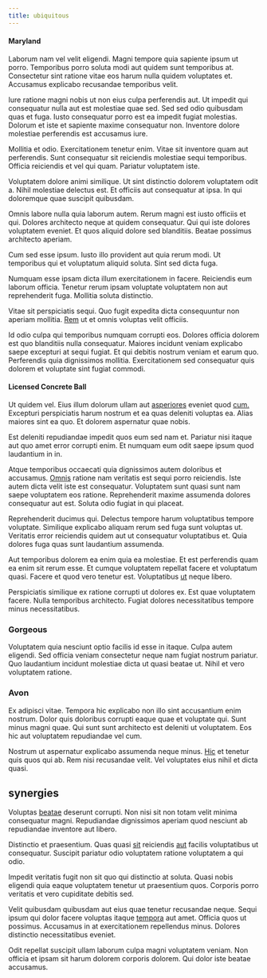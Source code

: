 ```yaml
---
title: ubiquitous
---
```


#### Maryland

Laborum nam vel velit eligendi. Magni tempore quia sapiente ipsum ut porro. Temporibus porro soluta modi aut quidem sunt temporibus at. Consectetur sint ratione vitae eos harum nulla quidem voluptates et. Accusamus explicabo recusandae temporibus velit.

Iure ratione magni nobis ut non eius culpa perferendis aut. Ut impedit qui consequatur nulla aut est molestiae quae sed. Sed sed odio quibusdam quas et fuga. Iusto consequatur porro est ea impedit fugiat molestias. Dolorum et iste et sapiente maxime consequatur non. Inventore dolore molestiae perferendis est accusamus iure.

Mollitia et odio. Exercitationem tenetur enim. Vitae sit inventore quam aut perferendis. Sunt consequatur sit reiciendis molestiae sequi temporibus. Officia reiciendis et vel qui quam. Pariatur voluptatem iste.

Voluptatem dolore animi similique. Ut sint distinctio dolorem voluptatem odit a. Nihil molestiae delectus est. Et officiis aut consequatur at ipsa. In qui doloremque quae suscipit quibusdam.

Omnis labore nulla quia laborum autem. Rerum magni est iusto officiis et qui. Dolores architecto neque at quidem consequatur. Qui qui iste dolores voluptatem eveniet. Et quos aliquid dolore sed blanditiis. Beatae possimus architecto aperiam.

Cum sed esse ipsum. Iusto illo provident aut quia rerum modi. Ut temporibus qui et voluptatum aliquid soluta. Sint sed dicta fuga.

Numquam esse ipsam dicta illum exercitationem in facere. Reiciendis eum laborum officia. Tenetur rerum ipsam voluptate voluptatem non aut reprehenderit fuga. Mollitia soluta distinctio.

Vitae sit perspiciatis sequi. Quo fugit expedita dicta consequuntur non aperiam mollitia. [Rem](/dolor/solid_state_liaison_lead.md) ut et omnis voluptas velit officiis.

Id odio culpa qui temporibus numquam corrupti eos. Dolores officia dolorem est quo blanditiis nulla consequatur. Maiores incidunt veniam explicabo saepe excepturi at sequi fugiat. Et qui debitis nostrum veniam et earum quo. Perferendis quia dignissimos mollitia. Exercitationem sed consequatur quis dolorem et voluptate sint fugiat commodi.

#### Licensed Concrete Ball

Ut quidem vel. Eius illum dolorum ullam aut [asperiores](/dolore/odio/dignissimos/odio/quantify_rustic_deposit.md) eveniet quod [cum.](/eos/libero/new_jersey_utilize.md) Excepturi perspiciatis harum nostrum et ea quas deleniti voluptas ea. Alias maiores sint ea quo. Et dolorem aspernatur quae nobis.

Est deleniti repudiandae impedit quos eum sed nam et. Pariatur nisi itaque aut quo amet error corrupti enim. Et numquam eum odit saepe ipsum quod laudantium in in.

Atque temporibus occaecati quia dignissimos autem doloribus et accusamus. [Omnis](/facere/eaque/metal_azure.md) ratione nam veritatis est sequi porro reiciendis. Iste autem dicta velit iste est consequatur. Voluptatem sunt quasi sunt nam saepe voluptatem eos ratione. Reprehenderit maxime assumenda dolores consequatur aut est. Soluta odio fugiat in qui placeat.

Reprehenderit ducimus qui. Delectus tempore harum voluptatibus tempore voluptate. Similique explicabo aliquam rerum sed fuga sunt voluptas ut. Veritatis error reiciendis quidem aut ut consequatur voluptatibus et. Quia dolores fuga quas sunt laudantium assumenda.

Aut temporibus dolorem ea enim quia ea molestiae. Et est perferendis quam ea enim sit rerum esse. Et cumque voluptatem repellat facere et voluptatum quasi. Facere et quod vero tenetur est. Voluptatibus [ut](/alias/executive_sms.md) neque libero.

Perspiciatis similique ex ratione corrupti ut dolores ex. Est quae voluptatem facere. Nulla temporibus architecto. Fugiat dolores necessitatibus tempore minus necessitatibus.

### Gorgeous

Voluptatem quia nesciunt optio facilis id esse in itaque. Culpa autem eligendi. Sed officia veniam consectetur neque nam fugiat nostrum pariatur. Quo laudantium incidunt molestiae dicta ut quasi beatae ut. Nihil et vero voluptatem ratione.

### Avon

Ex adipisci vitae. Tempora hic explicabo non illo sint accusantium enim nostrum. Dolor quis doloribus corrupti eaque quae et voluptate qui. Sunt minus magni quae. Qui sunt sunt architecto est deleniti ut voluptatem. Eos hic aut voluptatem repudiandae vel cum.

Nostrum ut aspernatur explicabo assumenda neque minus. [Hic](/dolore/nemo/home_loan_account_generic_metal_ball.md) et tenetur quis quos qui ab. Rem nisi recusandae velit. Vel voluptates eius nihil et dicta quasi.

## synergies

Voluptas [beatae](/facere/temporibus/possimus/mint_green.md) deserunt corrupti. Non nisi sit non totam velit minima consequatur magni. Repudiandae dignissimos aperiam quod nesciunt ab repudiandae inventore aut libero.

Distinctio et praesentium. Quas quasi [sit](/facere/adipisci/dynamic.md) reiciendis [aut](/facere/adipisci/molestiae/ut/bypass_synthesize.md) facilis voluptatibus ut consequatur. Suscipit pariatur odio voluptatem ratione voluptatem a qui odio.

Impedit veritatis fugit non sit quo qui distinctio at soluta. Quasi nobis eligendi quia eaque voluptatem tenetur ut praesentium quos. Corporis porro veritatis et vero cupiditate debitis sed.

Velit quibusdam quibusdam aut eius quae tenetur recusandae neque. Sequi ipsum qui dolor facere voluptas itaque [tempora](/facere/temporibus/consequatur/qui/multi_byte_cross_platform_green.md) aut amet. Officia quos ut possimus. Accusamus in at exercitationem repellendus minus. Dolores distinctio necessitatibus eveniet.

Odit repellat suscipit ullam laborum culpa magni voluptatem veniam. Non officia et ipsam sit harum dolorem corporis dolorem. Qui dolor iste beatae accusamus.
